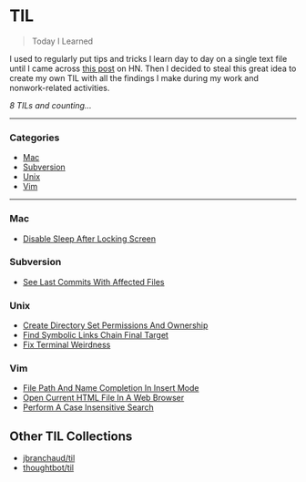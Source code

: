 # TIL

> Today I Learned

I used to regularly put tips and tricks I learn day to day on a single text
file until I came across [this post](https://news.ycombinator.com/item?id=11068902) on HN.
Then I decided to steal this great idea to create my own TIL with all the 
findings I make during my work and nonwork-related activities. 

_8 TILs and counting..._

---

### Categories

* [Mac](#mac)
* [Subversion](#subversion)
* [Unix](#unix)
* [Vim](#vim)

---

### Mac

- [Disable Sleep After Locking Screen](mac/disable-sleep-after-locking-screen.md)

### Subversion

- [See Last Commits With Affected Files](subversion/see-last-commits-with-affected-files.md)

### Unix

- [Create Directory Set Permissions And Ownership](unix/create-directory-and-set-permissions.md)
- [Find Symbolic Links Chain Final Target](unix/find-symbolic-links-chain-final-target.md)
- [Fix Terminal Weirdness](unix/fix-terminal-weirdness.md)

### Vim

- [File Path And Name Completion In Insert Mode](vim/file-path-and-name-completion-in-insert-mode.md)
- [Open Current HTML File In A Web Browser](vim/open-current-html-file-in-web-browser.md)
- [Perform A Case Insensitive Search](vim/perform-a-case-insensitive-search.md)

## Other TIL Collections

* [jbranchaud/til](https://github.com/jbranchaud/til)
* [thoughtbot/til](https://github.com/thoughtbot/til)

